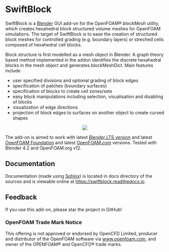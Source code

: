 # SwiftBlock

SwiftBlock is a [Blender](https://www.blender.org/) GUI add-on for
the OpenFOAM® *blockMesh* utility, which creates hexahedral block
structured volume meshes for OpenFOAM simulations.
The target of SwiftBlock is to ease the creation of structured
block meshes for controlled grading (e.g. boundary layers) or streched
cells composed of hexahedral cell blocks.

Block structure is first modelled as a mesh object in Blender. A graph
theory based method implemented in the addon identifies the discrete
hexahedral blocks in the mesh object and generates blockMeshDict. Main
features include

* user specified divisions and optional grading of block edges
* specification of patches (boundary surfaces)
* specification of blocks to create cell zones/sets
* easy block manipulations including selection, visualisation and disabling of blocks
* visualization of edge directions
* projection of block edges to surfaces on another object to
  create curved shapes

<p align="center">
<img src="docs/images/naca_airfoil_mesh_preview.png">
</p>

The add-on is aimed to work with latest
[Blender LTS version](https://www.blender.org/download/lts/) and
latest [OpenFOAM Foundation](https://openfoam.org/) and
latest [OpenFOAM.com](https://openfoam.com) versions.
Tested with Blender 4.2 and OpenFOAM.org v12.

## Documentation

Documentation (made using [Sphinx](https://www.sphinx-doc.org/en/master/))
is located in docs directory of the sources and is viewable online at
https://swiftblock.readthedocs.io.

## Feedback

If you use this add-on, please star the project in GitHub!

### OpenFOAM Trade Mark Notice

This offering is not approved or endorsed by OpenCFD Limited, producer
and distributor of the OpenFOAM software via www.openfoam.com, and
owner of the OPENFOAM® and OpenCFD® trade marks.
